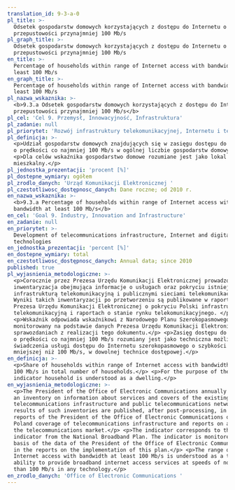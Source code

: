 ```yaml
---
translation_id: 9-3-a-0
pl_title: >-
  Odsetek gospodarstw domowych korzystających z dostępu do Internetu o
  przepustowości przynajmniej 100 Mb/s
pl_graph_title: >-
  Odsetek gospodarstw domowych korzystających z dostępu do Internetu o
  przepustowości przynajmniej 100 Mb/s
en_title: >-
  Percentage of households within range of Internet access with bandwidth at
  least 100 Mb/s
en_graph_title: >-
  Percentage of households within range of Internet access with bandwidth at
  least 100 Mb/s
pl_nazwa_wskaznika: >-
  <b>9.3.a Odsetek gospodarstw domowych korzystających z dostępu do Internetu o
  przepustowości przynajmniej 100 Mb/s</b>
pl_cel: 'Cel 9. Przemysł, Innowacyjność, Infrastruktura'
pl_zadanie: null
pl_priorytet: 'Rozwój infrastruktury telekomunikacyjnej, Internetu i technologii cyfrowych'
pl_definicja: >-
  <p>Udział gospodarstw domowych znajdujących się w zasięgu dostępu do Internetu
  o prędkości co najmniej 100 Mb/s w ogólnej liczbie gospodarstw domowych.</p>
  <p>Dla celów wskaźnika gospodarstwo domowe rozumiane jest jako lokal
  mieszkalny.</p>
pl_jednostka_prezentacji: 'procent [%]'
pl_dostepne_wymiary: ogółem
pl_zrodlo_danych: 'Urząd Komunikacji Elektronicznej '
pl_czestotliwosc_dostępnosc_danych: Dane roczne; od 2010 r.
en_nazwa_wskaznika: >-
  <b>9.3.a Percentage of households within range of Internet access with
  bandwidth at least 100 Mb/s</b>
en_cel: 'Goal 9. Industry, Innovation and Infrastructure'
en_zadanie: null
en_priorytet: >-
  Development of telecommunications infrastructure, Internet and digital
  technologies
en_jednostka_prezentacji: 'percent [%]'
en_dostepne_wymiary: total
en_czestotliwosc_dostępnosc_danych: Annual data; since 2010
published: true
pl_wyjasnienia_metodologiczne: >-
  <p>Corocznie przez Prezesa Urzędu Komunikacji Elektronicznej prowadzona jest
  inwentaryzacja obejmująca informacje o usługach oraz pokryciu istniejącą
  infrastrukturą telekomunikacyjną i publicznymi sieciami telekomunikacyjnymi.
  Wyniki takich inwentaryzacji po przetworzeniu są publikowane w raportach
  Prezesa Urzędu Komunikacji Elektronicznej o pokryciu Polski infrastrukturą
  telekomunikacyjną i raportach o stanie rynku telekomunikacyjnego. </p>
  <p>Wskaźnik odpowiada wskaźnikowi z Narodowego Planu Szerokopasmowego i jest
  monitorowany na podstawie danych Prezesa Urzędu Komunikacji Elektronicznej w
  sprawozdaniach z realizacji tego dokumentu.</p> <p>Zasięg dostępu do Internetu
  o prędkości co najmniej 100 Mb/s rozumiany jest jako techniczna możliwość
  świadczenia usługi dostępu do Internetu szerokopasmowego o szybkości nie
  mniejszej niż 100 Mb/s, w dowolnej technice dostępowej.</p>
en_definicja: >-
  <p>Share of households within range of Internet access with bandwidth at least
  100 Mb/s in total number of households.</p> <p>For the purpose of the
  indicator household is understood as a dwelling.</p>
en_wyjasnienia_metodologiczne: >-
  <p>The President of the Office of Electronic Communications annually conducts
  an inventory on information about services and covers of the existing
  telecommunications infrastructure and public telecommunications networks. The
  results of such inventories are published, after post-processing, in the
  reports of the President of the Office of Electronic Communications on the
  Poland coverage of telecommunications infrastructure and reports on a state of
  the telecommunications market.</p> <p>The indicator corresponds to the
  indicator from the National Broadband Plan. The indicator is monitored on the
  basis of the data of the President of the Office of Electronic Communications
  in the reports on the implementation of this plan.</p> <p>The range of
  Internet access with bandwidth at least 100 Mb/s is understood as a technical
  ability to provide broadband internet access services at speeds of not less
  than 100 Mb/s in any technology.</p>
en_zrodlo_danych: 'Office of Electronic Communications '
---
```

